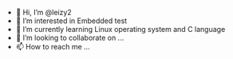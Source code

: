 - 👋 Hi, I’m @leizy2
- 👀 I’m interested in Embedded test
- 🌱 I’m currently learning Linux operating system and C language
- 💞️ I’m looking to collaborate on ...
- 📫 How to reach me ...

<!---
leizy2/leizy2 is a ✨ special ✨ repository because its `README.md` (this file) appears on your GitHub profile.
You can click the Preview link to take a look at your changes.
--->
